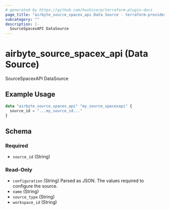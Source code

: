 ```yaml
---
# generated by https://github.com/hashicorp/terraform-plugin-docs
page_title: "airbyte_source_spacex_api Data Source - terraform-provider-airbyte"
subcategory: ""
description: |-
  SourceSpacexAPI DataSource
---
```


# airbyte_source_spacex_api (Data Source)

SourceSpacexAPI DataSource

## Example Usage

```terraform
data "airbyte_source_spacex_api" "my_source_spacexapi" {
  source_id = "...my_source_id..."
}
```

<!-- schema generated by tfplugindocs -->
## Schema

### Required

- `source_id` (String)

### Read-Only

- `configuration` (String) Parsed as JSON.
The values required to configure the source.
- `name` (String)
- `source_type` (String)
- `workspace_id` (String)


